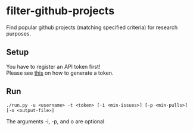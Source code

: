 # filter-github-projects
Find popular github projects (matching specified criteria) for research purposes.

## Setup
You have to register an API token first!  
Please see [this](https://help.github.com/articles/creating-an-access-token-for-command-line-use/) on how to generate a token.

## Run
`./run.py -u <username> -t <token> [-i <min-issues>] [-p <min-pulls>] [-o <output-file>]`

The arguments -i, -p, and o are optional
